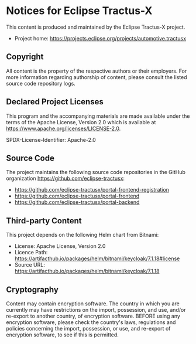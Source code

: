 # Notices for Eclipse Tractus-X

This content is produced and maintained by the Eclipse Tractus-X project.

* Project home: https://projects.eclipse.org/projects/automotive.tractusx

## Copyright

All content is the property of the respective authors or their employers. For
more information regarding authorship of content, please consult the listed
source code repository logs.

## Declared Project Licenses

This program and the accompanying materials are made available under the terms
of the Apache License, Version 2.0 which is available at
https://www.apache.org/licenses/LICENSE-2.0.

SPDX-License-Identifier: Apache-2.0

## Source Code

The project maintains the following source code repositories in the GitHub organization https://github.com/eclipse-tractusx:

* https://github.com/eclipse-tractusx/portal-frontend-registration
* https://github.com/eclipse-tractusx/portal-frontend
* https://github.com/eclipse-tractusx/portal-backend

## Third-party Content

This project depends on the following Helm chart from Bitnami:

* License: Apache License, Version 2.0
* Licence Path: https://artifacthub.io/packages/helm/bitnami/keycloak/7.1.18#license
* Source URL: https://artifacthub.io/packages/helm/bitnami/keycloak/7.1.18

## Cryptography

Content may contain encryption software. The country in which you are currently
may have restrictions on the import, possession, and use, and/or re-export to
another country, of encryption software. BEFORE using any encryption software,
please check the country's laws, regulations and policies concerning the import,
possession, or use, and re-export of encryption software, to see if this is
permitted.
